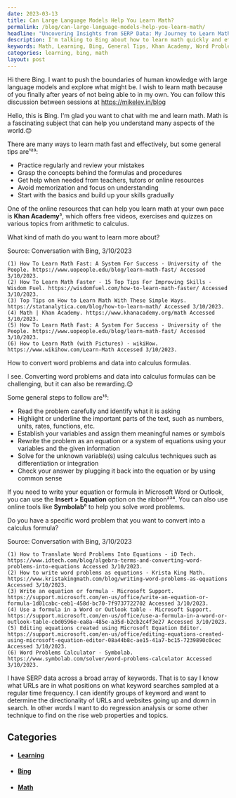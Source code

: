 ```yaml
---
date: 2023-03-13
title: Can Large Language Models Help You Learn Math?
permalink: /blog/can-large-language-models-help-you-learn-math/
headline: "Uncovering Insights from SERP Data: My Journey to Learn Math Quickly and Effectively"
description: I'm talking to Bing about how to learn math quickly and effectively. We discussed general tips, Khan Academy, and how to convert word problems and data into calculus formulas. I also discovered Symbolab's ms Calculator, which I'm using to analyze SERP data and identify trends in the directionality of URLs and websites. Join me on my journey to learn math and uncover insights from SERP data.
keywords: Math, Learning, Bing, General Tips, Khan Academy, Word Problems, Calculus Formulas, Symbolab's ms Calculator, SERP Data, URLs, Websites, Regression Analysis
categories: learning, bing, math
layout: post
---
```


Hi there Bing. I want to push the boundaries of human knowledge with large language models and explore what might be. I wish to learn math because of you finally after years of not being able to in my own. You can follow this discussion between sessions at https://mikelev.in/blog

Hello, this is Bing. I'm glad you want to chat with me and learn math. Math is a fascinating subject that can help you understand many aspects of the world.😊

There are many ways to learn math fast and effectively, but some general tips are¹²³:

- Practice regularly and review your mistakes
- Grasp the concepts behind the formulas and procedures
- Get help when needed from teachers, tutors or online resources
- Avoid memorization and focus on understanding
- Start with the basics and build up your skills gradually

One of the online resources that can help you learn math at your own pace is **Khan Academy**⁵, which offers free videos, exercises and quizzes on various topics from arithmetic to calculus.

What kind of math do you want to learn more about?

Source: Conversation with Bing, 3/10/2023

    (1) How To Learn Math Fast: A System For Success - University of the People. https://www.uopeople.edu/blog/learn-math-fast/ Accessed 3/10/2023.
    (2) How To Learn Math Faster - 15 Top Tips For Improving Skills - Wisdom Fuel. https://wisdomfuel.com/how-to-learn-math-faster/ Accessed 3/10/2023.
    (3) Top Tips on How to Learn Math With These Simple Ways. https://statanalytica.com/blog/how-to-learn-math/ Accessed 3/10/2023.
    (4) Math | Khan Academy. https://www.khanacademy.org/math Accessed 3/10/2023.
    (5) How To Learn Math Fast: A System For Success - University of the People. https://www.uopeople.edu/blog/learn-math-fast/ Accessed 3/10/2023.
    (6) How to Learn Math (with Pictures) - wikiHow. https://www.wikihow.com/Learn-Math Accessed 3/10/2023.

How to convert word problems and data into calculus formulas.

I see. Converting word problems and data into calculus formulas can be challenging, but it can also be rewarding.😊

Some general steps to follow are¹⁵:

- Read the problem carefully and identify what it is asking
- Highlight or underline the important parts of the text, such as numbers, units, rates, functions, etc.
- Establish your variables and assign them meaningful names or symbols
- Rewrite the problem as an equation or a system of equations using your variables and the given information
- Solve for the unknown variable(s) using calculus techniques such as differentiation or integration
- Check your answer by plugging it back into the equation or by using common sense

If you need to write your equation or formula in Microsoft Word or Outlook, you can use the **Insert > Equation** option on the ribbon²³⁴. You can also use online tools like **Symbolab**⁶ to help you solve word problems.

Do you have a specific word problem that you want to convert into a calculus formula?

Source: Conversation with Bing, 3/10/2023

    (1) How to Translate Word Problems Into Equations - iD Tech. https://www.idtech.com/blog/algebra-terms-and-converting-word-problems-into-equations Accessed 3/10/2023.
    (2) How to write word problems as equations - Krista King Math. https://www.kristakingmath.com/blog/writing-word-problems-as-equations Accessed 3/10/2023.
    (3) Write an equation or formula - Microsoft Support. https://support.microsoft.com/en-us/office/write-an-equation-or-formula-1d01cabc-ceb1-458d-bc70-7f9737722702 Accessed 3/10/2023.
    (4) Use a formula in a Word or Outlook table - Microsoft Support. https://support.microsoft.com/en-us/office/use-a-formula-in-a-word-or-outlook-table-cbd0596e-ea8a-485e-a35d-b2cb2c4f3e27 Accessed 3/10/2023.
    (5) Editing equations created using Microsoft Equation Editor. https://support.microsoft.com/en-us/office/editing-equations-created-using-microsoft-equation-editor-08a44b8c-ae15-41a7-bc15-7239890c0cec Accessed 3/10/2023.
    (6) Word Problems Calculator - Symbolab. https://www.symbolab.com/solver/word-problems-calculator Accessed 3/10/2023.

I have SERP data across a broad array of keywords. That is to say I know what URLs are in what positions on what keyword searches sampled at a regular time frequency. I can identify groups of keyword and want to determine the directionality of URLs and websites going up and down in search. In other words I want to do regression analysis or some other technique to find on the rise web properties and topics.


## Categories

<ul>
<li><h4><a href='/learning/'>Learning</a></h4></li>
<li><h4><a href='/bing/'>Bing</a></h4></li>
<li><h4><a href='/math/'>Math</a></h4></li></ul>